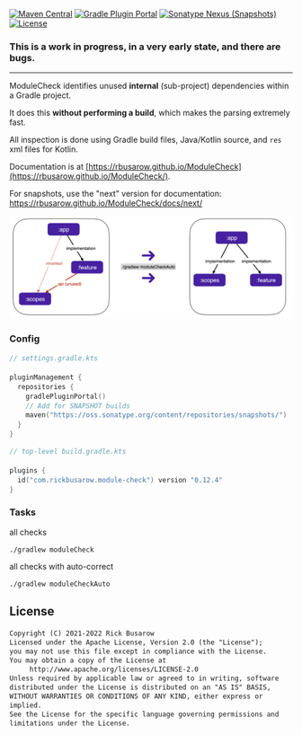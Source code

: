 [![Maven Central](https://img.shields.io/maven-central/v/com.rickbusarow.modulecheck/modulecheck-api?style=flat-square)](https://search.maven.org/search?q=com.rickbusarow.modulecheck)
[![Gradle Plugin Portal](https://img.shields.io/gradle-plugin-portal/v/com.rickbusarow.module-check?style=flat-square)](https://plugins.gradle.org/plugin/com.rickbusarow.module-check)
[![Sonatype Nexus (Snapshots)](https://img.shields.io/nexus/s/com.rickbusarow.modulecheck/modulecheck-api?label=snapshots&server=https%3A%2F%2Foss.sonatype.org&style=flat-square)](https://oss.sonatype.org/#nexus-search;quick~com.rickbusarow.modulecheck)
[![License](https://img.shields.io/badge/license-apache2.0-blue?style=flat-square.svg)](https://opensource.org/licenses/Apache-2.0)


### This is a work in progress, in a very early state, and there are bugs.

___

ModuleCheck identifies unused **internal** (sub-project) dependencies within a Gradle project.

It does this **without performing a build**, which makes the parsing extremely fast.

All inspection is done using Gradle build files, Java/Kotlin source, and `res` xml files for Kotlin.

Documentation is at [https://rbusarow.github.io/ModuleCheck](https://rbusarow.github.io/ModuleCheck/).

For snapshots, use the "next" version for documentation: https://rbusarow.github.io/ModuleCheck/docs/next/

![Diagram of flattening module structure](website/static/img/modulecheck_diagram.png)

### Config
```kotlin
// settings.gradle.kts

pluginManagement {
  repositories {
    gradlePluginPortal()
    // Add for SNAPSHOT builds
    maven("https://oss.sonatype.org/content/repositories/snapshots/")
  }
}
```

```kotlin
// top-level build.gradle.kts

plugins {
  id("com.rickbusarow.module-check") version "0.12.4"
}
```

### Tasks

all checks
```shell
./gradlew moduleCheck
```
all checks with auto-correct
```shell
./gradlew moduleCheckAuto
```

## License

``` text
Copyright (C) 2021-2022 Rick Busarow
Licensed under the Apache License, Version 2.0 (the "License");
you may not use this file except in compliance with the License.
You may obtain a copy of the License at
     http://www.apache.org/licenses/LICENSE-2.0
Unless required by applicable law or agreed to in writing, software
distributed under the License is distributed on an "AS IS" BASIS,
WITHOUT WARRANTIES OR CONDITIONS OF ANY KIND, either express or implied.
See the License for the specific language governing permissions and
limitations under the License.
```
